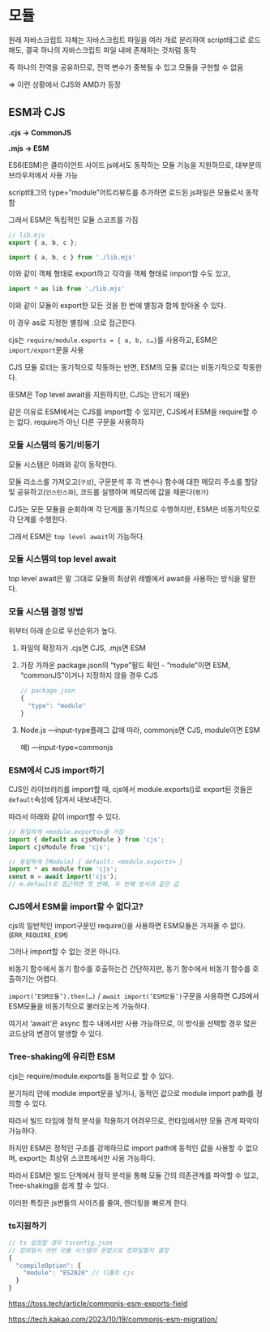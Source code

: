 # 모듈

원래 자바스크립트 자체는 자바스크립트 파일을 여러 개로 분리하여 script태그로 로드해도, 결국 하나의 자바스크립트 파일 내에 존재하는 것처럼 동작

즉 하나의 전역을 공유하므로, 전역 변수가 중복될 수 있고 모듈을 구현할 수 없음

⇒ 이런 상황에서 CJS와 AMD가 등장

## ESM과 CJS

**.cjs → CommonJS**

**.mjs → ESM**

ES6(ESM)은 클라이언트 사이드 js에서도 동작하는 모듈 기능을 지원하므로, 대부분의 브라우저에서 사용 가능

script태그의 type=”module”어트리뷰트를 추가하면 로드된 js파일은 모듈로서 동작함

그래서 ESM은 독립적인 모듈 스코프를 가짐

```jsx
// lib.mjs
export { a, b, c };
```

```jsx
import { a, b, c } from './lib.mjs'
```

이와 같이 객체 형태로 export하고 각각을  객체 형태로 import할 수도 있고,

```jsx
import * as lib from './lib.mjs'
```

이와 같이 모듈이 export한 모든 것을 한 번에 별칭과 함께 받아올 수 있다.

이 경우 as로 지정한 별칭에 .으로 접근한다.

cjs는 `require/module.exports = { a, b, c…}`를 사용하고, ESM은 `import/export`문을 사용

CJS 모듈 로더는 동기적으로 작동하는 반면, ESM의 모듈 로더는 비동기적으로 작동한다.

(ESM은 Top level await을 지원하지만, CJS는 안되기 때문)

같은 이유로 ESM에서는 CJS를 import할 수 있지만, CJS에서 ESM을 require할 수는 없다. require가 아닌 다른 구문을 사용하자

### 모듈 시스템의 동기/비동기

모듈 시스템은 아래와 같이 동작한다.

모듈 리소스를 가져오고(`구성`), 구문분석 후 각 변수나 함수에 대한 메모리 주소를 할당 및 공유하고(`인스턴스화`), 코드를 실행하며 메모리에 값을 채운다(`평가`)

CJS는 모든 모듈을 순회하며 각 단계를 동기적으로 수행하지만, ESM은 비동기적으로 각 단계를 수행한다.

그래서 ESM은 `top level await`이 가능하다.

### 모듈 시스템의 top level await

top level await은 말 그대로 모듈의 최상위 레벨에서 await을 사용하는 방식을 말한다.

### 모듈 시스템 결정 방법

위부터 아래 순으로 우선순위가 높다.

1. 파일의 확장자가 .cjs면 CJS, .mjs면 ESM
2. 가장 가까운 package.json의 “type”필드 확인 - “module”이면 ESM, “commonJS”이거나 지정하지 않을 경우 CJS
    
    ```jsx
    // package.json
    {
      "type": "module"
    }
    ```
    
3. Node.js —input-type플래그 값에 따라, commonjs면 CJS, module이면 ESM
    
    예) —input-type=commonjs
    

### ESM에서 CJS import하기

CJS인 라이브러리를 import할 때, cjs에서 module.exports()로 export된 것들은 `default`속성에 담겨서 내보내진다.

따라서 아래와 같이 import할 수 있다.

```jsx
// 동일하게 <module.exports>를 가짐
import { default as cjsModule } from 'cjs';
import cjsModule from 'cjs';

// 동일하게 [Module] { default: <module.exports> }
import * as module from 'cjs';
const m = await import('cjs');
// m.default로 접근하면 첫 번째, 두 번째 방식과 같은 값
```

### CJS에서 ESM을 import할 수 없다고?

cjs의 일반적인 import구문인 require()을 사용하면 ESM모듈은 가져올 수 없다. (`ERR_REQUIRE_ESM`)

그러나 import할 수 없는 것은 아니다.

비동기 함수에서 동기 함수를 호출하는건 간단하지만, 동기 함수에서 비동기 함수를 호출하기는 어렵다.

 `import(’ESM모듈’).then(…)` / `await import(’ESM모듈’)`구문을 사용하면 CJS에서 ESM모듈을 비동기적으로 불러오는게 가능하다.

여기서 ‘await’은 async 함수 내에서만 사용 가능하므로, 이 방식을 선택할 경우 많은 코드상의 변경이 발생할 수 있다.

### Tree-shaking에 유리한 ESM

cjs는 require/module.exports를 동적으로 할 수 있다.

분기처리 안에 module import문을 넣거나, 동적인 값으로 module import path를 정의할 수 있다.

따라서 빌드 타임에 정적 분석을 적용하기 어려우므로, 런타임에서만 모듈 관계 파악이 가능하다.

하지만 ESM은 정적인 구조를 강제하므로 import path에 동적인 값을 사용할 수 없으며, export는 최상위 스코프에서만 사용 가능하다.

따라서 ESM은 빌드 단계에서 정적 분석을 통해 모듈 간의 의존관계를 파악할 수 있고, Tree-shaking을 쉽게 할 수 있다.

이러한 특징은 js번들의 사이즈를 줄여, 렌더링을 빠르게 한다.

### ts지원하기


```jsx
// ts 설정할 경우 tsconfig.json
// 컴파일시 어떤 모듈 시스템의 문법으로 컴파일할지 결정
{
  "compileOption": {
    "module": "ES2020" // 디폴트 cjs
  }
}
```

https://toss.tech/article/commonjs-esm-exports-field

https://tech.kakao.com/2023/10/19/commonjs-esm-migration/
